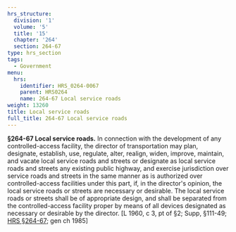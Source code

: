 ```yaml
---
hrs_structure:
  division: '1'
  volume: '5'
  title: '15'
  chapter: '264'
  section: 264-67
type: hrs_section
tags:
  - Government
menu:
  hrs:
    identifier: HRS_0264-0067
    parent: HRS0264
    name: 264-67 Local service roads
weight: 13260
title: Local service roads
full_title: 264-67 Local service roads
---
```

**§264-67 Local service roads.** In connection with the development of any controlled-access facility, the director of transportation may plan, designate, establish, use, regulate, alter, realign, widen, improve, maintain, and vacate local service roads and streets or designate as local service roads and streets any existing public highway, and exercise jurisdiction over service roads and streets in the same manner as is authorized over controlled-access facilities under this part, if, in the director's opinion, the local service roads or streets are necessary or desirable. The local service roads or streets shall be of appropriate design, and shall be separated from the controlled-access facility proper by means of all devices designated as necessary or desirable by the director. [L 1960, c 3, pt of §2; Supp, §111-49; [HRS §264-67](/title-15/chapter-264/section-264-67/); gen ch 1985]